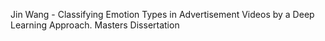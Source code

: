 Jin Wang - Classifying Emotion Types in Advertisement Videos by a Deep Learning Approach. Masters Dissertation 



